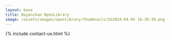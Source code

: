 ```yaml
---
layout: base
title: Bayanihan OpenLibrary
image: /assets/images/openlibrary/thumbnails/SS2024-04-05 16-30-39.png
---
```


{% include contact-us.html %}